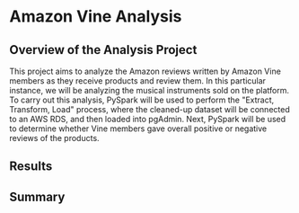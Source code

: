 # Amazon Vine Analysis

## Overview of the Analysis Project
This project aims to analyze the Amazon reviews written by Amazon Vine members as they receive products and review them. In this particular instance, we will be analyzing the musical instruments sold on the platform. To carry out this analysis, PySpark will be used to perform the "Extract, Transform, Load" process, where the cleaned-up dataset will be connected to an AWS RDS, and then loaded into pgAdmin. Next, PySpark will be used to determine whether Vine members gave overall positive or negative reviews of the products.

## Results

## Summary
